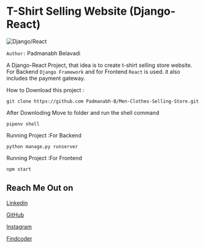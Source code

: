 # T-Shirt Selling Website (Django-React)

![Django/React](https://img.shields.io/badge/Django-React-yellow)

`Author:` Padmanabh Belavadi

A Django-React Project, that idea is to create t-shirt selling store website. For Backend `Django Framework` and for Frontend `React` is used.  it also includes the payment gateway.

How to Download this project :

```
git clone https://github.com Padmanabh-B/Men-Clothes-Selling-Store.git 
```
After Downloding Move to folder and run the shell command
``` 
pipenv shell 
```

Running Project :For Backend
``` 
python manage.py runserver
```

Running Project :For Frontend
``` 
npm start
```

## Reach Me Out on

[Linkedin](https://www.linkedin.com/in/padmanabh-belavadi)


[GitHub](https://github.com/padmanabh-b)



[Instagram](https://www.instagram.com/legend_padmanabh/)

[Findcoder](https://www.findcoder.io/u/padmanabh_b)



